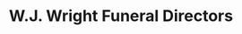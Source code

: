 ---
title: "W.J. Wright Funeral Directors"
url: /cheltenham/w-j-wright-funeral-directors/
shop: funeral directors
---